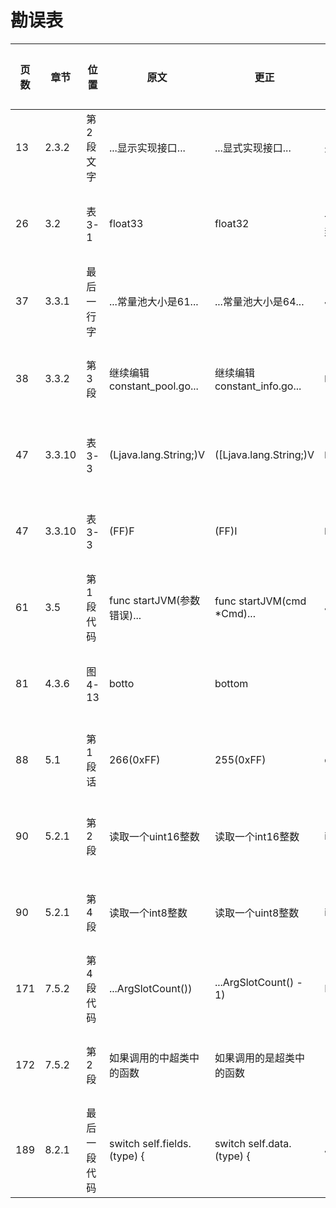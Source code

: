 # 勘误表

页数  | 章节   | 位置         | 原文                        | 更正                         | 读者         | 更正版次
----- | ------ | ------------ | --------------------------- | ---------------------------- | ------------ | ---------
 13   | 2.3.2  | 第2段文字    | ...显示实现接口...          | ...显式实现接口...           | 先飞         | 第3次印刷
 26   | 3.2    | 表3-1        | float33                     | float32                      | 一切都将尘封 | 第3次印刷
 37   | 3.3.1  | 最后一行字   | ...常量池大小是61...        | ...常量池大小是64...         | JingkaiTang  | 第3次印刷
 38   | 3.3.2  | 第3段        | 继续编辑constant_pool.go... | 继续编辑constant_info.go...  | 啊乐         | 第2次印刷
 47   | 3.3.10 | 表3-3        | (Ljava.lang.String;)V       | ([Ljava.lang.String;)V       | 啊乐         | 第2次印刷
 47   | 3.3.10 | 表3-3        | (FF)F                       | (FF)I                        | 啊乐         | 第2次印刷
 61   | 3.5    | 第1段代码    | func startJVM(参数错误)...  | func startJVM(cmd *Cmd)...   | Jing0        | 
 81   | 4.3.6  | 图4-13       | botto                       | bottom                       |              | 第2次印刷
 88   | 5.1    | 第1段话      | 266(0xFF)                   | 255(0xFF)                    | charles0lee  | 第3次印刷
 90   | 5.2.1  | 第2段        | 读取一个uint16整数          | 读取一个int16整数            | iHge2k       | 第3次印刷
 90   | 5.2.1  | 第4段        | 读取一个int8整数            | 读取一个uint8整数            | iHge2k       | 第3次印刷
171   | 7.5.2  | 第4段代码    | ...ArgSlotCount())          | ...ArgSlotCount() - 1)       | Beyond       | 第3次印刷
172   | 7.5.2  | 第2段        | 如果调用的中超类中的函数    | 如果调用的是超类中的函数     |              | 第3次印刷
189   | 8.2.1  | 最后一段代码 | switch self.fields.(type) { | switch self.data.(type) {    | JingkaiTang  | 
